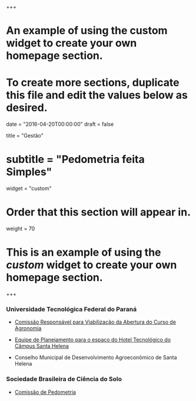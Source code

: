 +++
# An example of using the custom widget to create your own homepage section.
# To create more sections, duplicate this file and edit the values below as desired.

date = "2016-04-20T00:00:00"
draft = false

title = "Gestão"
# subtitle = "Pedometria feita Simples"
widget = "custom"

# Order that this section will appear in.
weight = 70

# This is an example of using the *custom* widget to create your own homepage section.

+++

### Universidade Tecnológica Federal do Paraná

- [Comissão Responsável para Viabilização da Abertura do Curso de Agronomia][Pilatti2018]

[Pilatti2018]: https://www.dropbox.com/s/cs5w9m95fquskx2/Pilatti2018.pdf?dl=0

- [Equipe de Planejamento para o espaço do Hotel Tecnológico do Câmpus Santa Helena][Mucelin2018b]

[Mucelin2018b]: https://www.dropbox.com/s/7x4wu8i1yz1h576/Mucelin2018b.pdf?dl=0

- Conselho Municipal de Desenvolvimento Agroeconômico de Santa Helena

<!--
- [Comissão para análise dos processos das pessoas com deficiência (PCDs)][Mucelin2018a]

[Mucelin2018a]: https://www.dropbox.com/s/lvo4hx8pggtrvzx/Mucelin2018a.pdf?dl=0

- [Comissão de Análise de Renda para o Câmpus Santa Helena da UTFPR][Mucelin2018]

[Mucelin2018]: https://www.dropbox.com/s/3zl5wtj4fzlbb67/Mucelin2018.pdf?dl=0
-->

### Sociedade Brasileira de Ciência do Solo

- [Comissão de Pedometria][pedometria]

[pedometria]: https://www.sbcs.org.br/comissoes-especializadas/divisao-1-solo-no-espaco-e-no-tempo/

<!--
Comentário
-->
